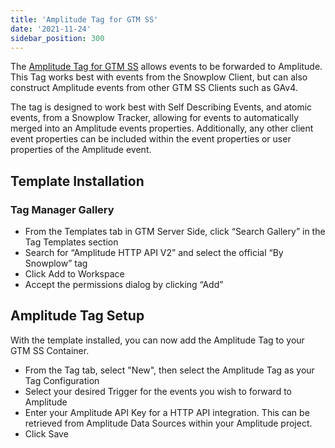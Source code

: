```yaml
---
title: 'Amplitude Tag for GTM SS'
date: '2021-11-24'
sidebar_position: 300
---
```


The [Amplitude Tag for GTM SS](https://tagmanager.google.com/gallery/#/owners/snowplow/templates/snowplow-gtm-server-side-amplitude-tag) allows events to be forwarded to Amplitude. This Tag works best with events from the Snowplow Client, but can also construct Amplitude events from other GTM SS Clients such as GAv4.

The tag is designed to work best with Self Describing Events, and atomic events, from a Snowplow Tracker, allowing for events to automatically merged into an Amplitude events properties. Additionally, any other client event properties can be included within the event properties or user properties of the Amplitude event.

## Template Installation

### Tag Manager Gallery

- From the Templates tab in GTM Server Side, click “Search Gallery” in the Tag Templates section
- Search for “Amplitude HTTP API V2” and select the official “By Snowplow” tag
- Click Add to Workspace
- Accept the permissions dialog by clicking “Add”

## Amplitude Tag Setup

With the template installed, you can now add the Amplitude Tag to your GTM SS Container.

- From the Tag tab, select "New", then select the Amplitude Tag as your Tag Configuration
- Select your desired Trigger for the events you wish to forward to Amplitude
- Enter your Amplitude API Key for a HTTP API integration. This can be retrieved from Amplitude Data Sources within your Amplitude project.
- Click Save
